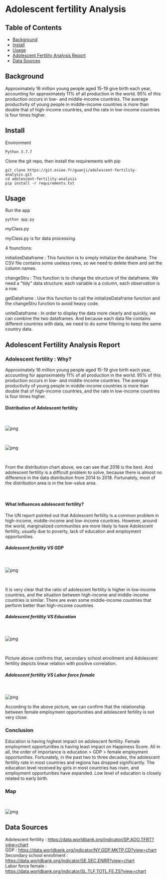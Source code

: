 # Adolescent fertility Analysis

## Table of Contents

- [Background](#background)
- [Install](#install)
- [Usage](#usage)
- [Adolescent Fertility Analysis Report](#adolescent-fertility-analysis-report)
- [Data Sources](#data-sources)


## Background

Approximately 16 million young people aged 15-19 give birth each year, accounting for approximately 11% of all production in the world. 95% of this production occurs in low- and middle-income countries. The average productivity of young people in middle-income countries is more than double that of high-income countries, and the rate in low-income countries is four times higher.


## Install

Environment

```
Python 3.7.7
```

Clone the git repo, then install the requirements with pip

```
git clone https://git.esiee.fr/guanji/adolescent-fertility-analysis.git
cd adolescent-fertility-analysis
pip install -r requirements.txt
```


## Usage

Run the app 

```
python app.py
```


myClass.py<br/>

myClass.py is for data processing.<br/>


4 founctions:<br/>

initializeDataframe : This function is to simply initialize the dataframe. The CSV file contains some useless rows, so we need to delete them and set the column names.<br/>

changeStru : This function is to change the structure of the dataframe. We need a "tidy" data structure: each variable is a column, each observation is a row.<br/>

getDataframe : Use this function to call the initializeDataframe function and the changeStru function to avoid heavy code.<br/>

uniteDataframe : In order to display the data more clearly and quickly, we can combine the two dataframes. And because each data file contains different countries with data, we need to do some filtering to keep the same country data.
<br/>


## Adolescent Fertility Analysis Report


### Adolescent fertility : Why?


Approximately 16 million young people aged 15-19 give birth each year, accounting for approximately 11% of all production in the world. 95% of this production occurs in low- and middle-income countries. The average productivity of young people in middle-income countries is more than double that of high-income countries, and the rate in low-income countries is four times higher.

#### Distribution of Adolescent fertility

 &nbsp;         
    
![png](Adolescent%20Fertility%20Analysis%20Report_files/Adolescent%20Fertility%20Analysis%20Report_7_1.png)
    
 &nbsp;         
 
![png](Adolescent%20Fertility%20Analysis%20Report_files/Adolescent%20Fertility%20Analysis%20Report_10_1.png)
    

 &nbsp;         
   

From the distribution chart above, we can see that 2018 is the best. And adolescent fertility is a difficult problem to solve, because there is almost no difference in the data distribution from 2014 to 2018. Fortunately, most of the distribution area is in the low-value area.

    
 &nbsp;         
    

#### What Influences adolescent fertility?

The UN report pointed out that Adolescent fertility is a common problem in high-income, middle-income and low-income countries. However, around the world, marginalized communities are more likely to have Adolescent fertility, usually due to poverty, lack of education and employment opportunities.   

    

    

##### Adolescent fertility VS GDP

&nbsp; 

![png](Adolescent%20Fertility%20Analysis%20Report_files/Adolescent%20Fertility%20Analysis%20Report_22_1.png)
    
&nbsp;          

It is very clear that the ratio of adolescent fertility is higher in low-income countries, and the situation between high-income and middle-income countries is similar. There are even some middle-income countries that perform better than high-income countries

     

##### Adolescent fertility VS Education

&nbsp;  
    
![png](Adolescent%20Fertility%20Analysis%20Report_files/Adolescent%20Fertility%20Analysis%20Report_28_0.png)
    
 &nbsp;         

Picture above confirms that, secondary school enrollment and Adolescent fertility depicts linear relation with positive correlation. 

     

##### Adolescent fertility VS Labor force female

 &nbsp;         
    
![png](Adolescent%20Fertility%20Analysis%20Report_files/Adolescent%20Fertility%20Analysis%20Report_35_1.png)
    


    

According to the above picture, we can confirm that the relationship between female employment opportunities and adolescent fertility is not very close.

    

### Conclusion

    

Education is having highest impact on adolescent fertility. Female employment opportunities is having least impact on Happiness Score.
All in all, the order of importance is education > GDP > female employment opportunities.
Fortunately, in the past two to three decades, the adolescent fertility rate in most countries and regions has dropped significantly. The education level received by girls in most countries has risen, and employment opportunities have expanded. Low level of education is closely related to early birth.

     

### Map

 &nbsp;         
    
![png](Adolescent%20Fertility%20Analysis%20Report_files/Adolescent%20Fertility%20Analysis%20Report_47_1.png)



## Data Sources

Adolescent fertility : https://data.worldbank.org/indicator/SP.ADO.TFRT?view=chart<br/>
GDP : https://data.worldbank.org/indicator/NY.GDP.MKTP.CD?view=chart<br/>
Secondary school enrollment : https://data.worldbank.org/indicator/SE.SEC.ENRR?view=chart<br/>
Labor force female : https://data.worldbank.org/indicator/SL.TLF.TOTL.FE.ZS?view=chart<br/>





